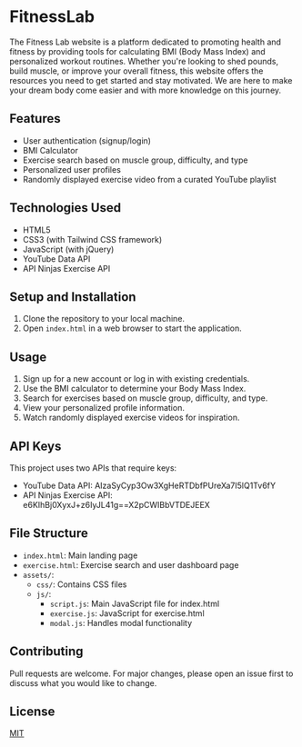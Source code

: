 # FitnessLab

The Fitness Lab website is a platform dedicated to promoting health and fitness by providing tools for calculating BMI (Body Mass Index) and personalized workout routines. Whether you're looking to shed pounds, build muscle, or improve your overall fitness, this website offers the resources you need to get started and stay motivated. We are here to make your dream body come easier and with more knowledge on this journey.
## Features

- User authentication (signup/login)
- BMI Calculator
- Exercise search based on muscle group, difficulty, and type
- Personalized user profiles
- Randomly displayed exercise video from a curated YouTube playlist

## Technologies Used

- HTML5
- CSS3 (with Tailwind CSS framework)
- JavaScript (with jQuery)
- YouTube Data API
- API Ninjas Exercise API

## Setup and Installation

1. Clone the repository to your local machine.
2. Open `index.html` in a web browser to start the application.

## Usage

1. Sign up for a new account or log in with existing credentials.
2. Use the BMI calculator to determine your Body Mass Index.
3. Search for exercises based on muscle group, difficulty, and type.
4. View your personalized profile information.
5. Watch randomly displayed exercise videos for inspiration.

## API Keys

This project uses two APIs that require keys:

- YouTube Data API: AIzaSyCyp3Ow3XgHeRTDbfPUreXa7I5lQ1Tv6fY
- API Ninjas Exercise API: e6KIhBj0XyxJ+z6IyJL41g==X2pCWIBbVTDEJEEX

## File Structure

- `index.html`: Main landing page
- `exercise.html`: Exercise search and user dashboard page
- `assets/`:
  - `css/`: Contains CSS files
  - `js/`: 
    - `script.js`: Main JavaScript file for index.html
    - `exercise.js`: JavaScript for exercise.html
    - `modal.js`: Handles modal functionality

## Contributing

Pull requests are welcome. For major changes, please open an issue first to discuss what you would like to change.

## License

[MIT](https://choosealicense.com/licenses/mit/)